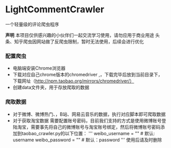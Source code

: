 # LightCommentCrawler
一个轻量级的评论爬虫程序

**声明**
本项目仅供感兴趣的小伙伴们一起交流学习使用，请勿应用于商业用途
头条、知乎爬虫因网站做了反爬虫限制，暂时无法使用，后续会进行优化

### 配置爬虫
- 电脑端安装Chrome浏览器
- 下载对应自己chrome版本的chromedriver ,，下载完毕后放到当前目录下，下载网址（http://npm.taobao.org/mirrors/chromedriver/）
- 创建data文件夹，用于存放爬取的数据

### 爬取数据
- 对于微博、微博热门、，B站、网易云音乐的数据，执行对应脚本即可爬取数据
- 对于获取淘宝数据 需要配置账号密码，目前我们支持的方式是使用微博账号登陆淘宝，需要事先将自己的微博账号与淘宝账号绑定，然后将微博账号密码添加到taobao_crawler.py的以下位置：
'''
weibo_username = ""  # 默认: username
weibo_password = ""  # 默认：password
'''
使用后请及时删除
